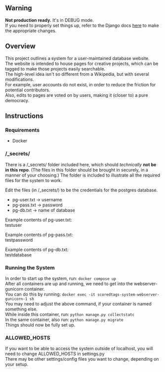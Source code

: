 ## Warning
**Not production ready.** It's in DEBUG mode.  
If you need to properly set things up, refer to the Django docs [here](https://docs.djangoproject.com/en/5.1/howto/deployment/) to make the appropriate changes.

## Overview
This project outlines a system for a user-maintained database website.  
The website is intended to house pages for creative projects, which can be tagged to make those projects easily searchable.  
The high-level idea isn't so different from a Wikipedia, but with several modifications.  
For example, user accounts do not exist, in order to reduce the friction for potential contributors.  
Also, edits to pages are voted on by users, making it (closer to) a pure democracy.

## Instructions
### Requirements
- Docker

### /_secrets/
There is a /_secrets/ folder included here, which should *technically* **not be in this repo**.
(The files in this folder should be brought in securely, in a manner of your choosing.)
The folder is included to illustrate all the required files for the system to work.

Edit the files (in /_secrets/) to be the credentials for the postgres database.
- pg-user.txt -> username
- pg-pass.txt -> password
- pg-db.txt -> name of database

Example contents of pg-user.txt:  
testuser

Example contents of pg-pass.txt:  
testpassword

Example contents of pg-db.txt:  
testdatabase

### Running the System
In order to start up the system, run: `docker compose up`  
After all containers are up and running, we need to get into the webserver-gunicorn container.  
You can do this by running: `docker exec -it scoredtags-system-webserver-gunicorn-1 sh`  
You may need to adjust the above command, if your container is named something else.  
While inside this container, run: `python manage.py collectstatc`  
In the same container, also run: `python manage.py migrate`  
Things should now be fully set up.

### ALLOWED_HOSTS
If you want to be able to access the system outside of localhost, you will need to change ALLOWED_HOSTS in settings.py  
There may be other settings/config files you want to change, depending on your setup.
